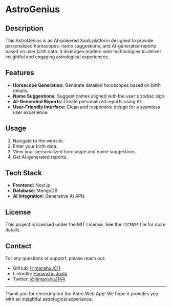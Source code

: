 # AstroGenius

## Description

This AstroGenius is an AI-powered SaaS platform designed to provide personalized horoscopes, name suggestions, and AI-generated reports based on user birth data. It leverages modern web technologies to deliver insightful and engaging astrological experiences.

## Features

- **Horoscope Generation:** Generate detailed horoscopes based on birth details.
- **Name Suggestions:** Suggest names aligned with the user's zodiac sign.
- **AI-Generated Reports:** Create personalized reports using AI.
- **User-Friendly Interface:** Clean and responsive design for a seamless user experience.
  <!-- - **Affordable Pricing:** Get detailed reports for just $1 each. -->
  <!-- - **Secure Payment Integration:** Process payments securely via PayPal. -->

## Usage

1. Navigate to the website.
2. Enter your birth data.
3. View your personalized horoscope and name suggestions.
4. Get AI-generated reports.

## Tech Stack

- **Frontend:** Next.js
- **Database:** MongoDB
- **AI Integration:** Generative AI APIs
<!-- - **Payment Gateway:** PayPal -->

## License

This project is licensed under the MIT License. See the `LICENSE` file for more details.

## Contact

For any questions or support, please reach out:

- GitHub: [HimanshuJ011](https://github.com/HimanshuJ011)
- LinkedIn: [Himanshu Joshi](https://www.linkedin.com/in/himanshujoshi011/)
- Twitter: [@himanshuJ144](https://x.com/himanshuJ144)

---

Thank you for checking out the Astro Web App! We hope it provides you with an insightful astrological experience.
